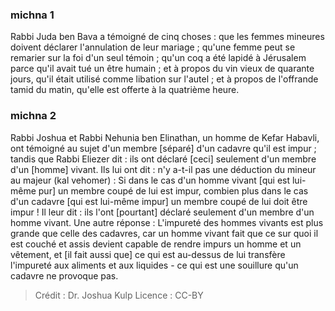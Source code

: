 
### michna 1
Rabbi Juda ben Bava a témoigné de cinq choses : que les femmes mineures doivent déclarer l'annulation de leur mariage ; qu'une femme peut se remarier sur la foi d'un seul témoin ; qu'un coq a été lapidé à Jérusalem parce qu'il avait tué un être humain ; et à propos du vin vieux de quarante jours, qu'il était utilisé comme libation sur l'autel ; et à propos de l'offrande tamid du matin, qu'elle est offerte à la quatrième heure.

### michna 2
Rabbi Joshua et Rabbi Nehunia ben Elinathan, un homme de Kefar Habavli, ont témoigné au sujet d'un membre [séparé] d'un cadavre qu'il est impur ; tandis que Rabbi Eliezer dit : ils ont déclaré [ceci] seulement d'un membre d'un [homme] vivant. Ils lui ont dit : n'y a-t-il pas une déduction du mineur au majeur (kal vehomer) :   Si dans le cas d'un homme vivant [qui est lui-même pur] un membre coupé de lui est impur, combien plus dans le cas d'un cadavre [qui est lui-même impur] un membre coupé de lui doit être impur ! Il leur dit : ils l'ont [pourtant] déclaré seulement d'un membre d'un homme vivant. Une autre réponse :  L'impureté des hommes vivants est plus grande que celle des cadavres, car un homme vivant fait que ce sur quoi il est couché et assis devient capable de rendre impurs un homme et un vêtement, et [il fait aussi que] ce qui est au-dessus de lui transfère l'impureté aux aliments et aux liquides - ce qui est une souillure qu'un cadavre ne provoque pas.

>Crédit : Dr. Joshua Kulp
>Licence : CC-BY